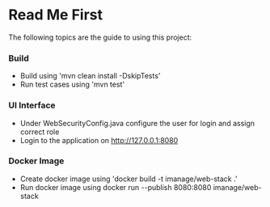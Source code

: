 # Read Me First
The following topics are the guide to using this project:

### Build
* Build using 'mvn clean install -DskipTests'
* Run test cases using 'mvn test'

### UI Interface
* Under WebSecurityConfig.java configure the user for login and assign correct role
* Login to the application on http://127.0.0.1:8080

### Docker Image

* Create docker image using 'docker build -t imanage/web-stack .'
* Run docker image using docker run --publish 8080:8080  imanage/web-stack